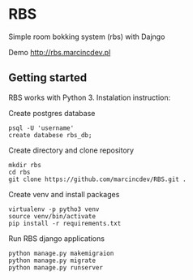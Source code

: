 # RBS

Simple room bokking system (rbs) with Dajngo

Demo http://rbs.marcincdev.pl

## Getting started

RBS works with Python 3. Instalation instruction:

Create postgres database
```
psql -U 'username'
create databese rbs_db;
```
Create directory and clone repository
```
mkdir rbs
cd rbs
git clone https://github.com/marcincdev/RBS.git .
```
Create venv and install packages 
```
virtualenv -p pytho3 venv
source venv/bin/activate
pip install -r requirements.txt
```
Run RBS django applications
```
python manage.py makemigraion
python manage.py migrate
python manage.py runserver
```

